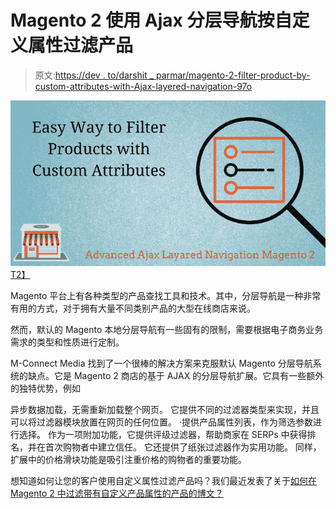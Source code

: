 # Magento 2 使用 Ajax 分层导航按自定义属性过滤产品

> 原文:[https://dev . to/darshit _ parmar/magento-2-filter-product-by-custom-attributes-with-Ajax-layered-navigation-97o](https://dev.to/darshit_parmar/magento-2-filter-product-by-custom-attributes-with-ajax-layered-navigation-97o)

[![](img/9226e7b3b38f882019673dcb87d0dff7.png)T2】](https://res.cloudinary.com/practicaldev/image/fetch/s--UMsHqOVS--/c_limit%2Cf_auto%2Cfl_progressive%2Cq_auto%2Cw_880/https://www.mconnectmedia.com/blog/wp-content/uploads/2017/12/Easy-Way-to-Filter-Product-with-Custom-Attributes.png)

Magento 平台上有各种类型的产品查找工具和技术。其中，分层导航是一种非常有用的方式，对于拥有大量不同类别产品的大型在线商店来说。

然而，默认的 Magento 本地分层导航有一些固有的限制，需要根据电子商务业务需求的类型和性质进行定制。

M-Connect Media 找到了一个很棒的解决方案来克服默认 Magento 分层导航系统的缺点。它是 Magento 2 商店的基于 AJAX 的分层导航扩展。它具有一些额外的独特优势，例如

异步数据加载，无需重新加载整个网页。
它提供不同的过滤器类型来实现，并且可以将过滤器模块放置在网页的任何位置。
·提供产品属性列表，作为筛选参数进行选择。
作为一项附加功能，它提供评级过滤器，帮助商家在 SERPs 中获得排名，并在首次购物者中建立信任。
它还提供了纸张过滤器作为实用功能。
同样，扩展中的价格滑块功能是吸引注重价格的购物者的重要功能。

想知道如何让您的客户使用自定义属性过滤产品吗？我们最近发表了关于[如何在 Magento 2 中过滤带有自定义产品属性的产品的博文？](https://www.mconnectmedia.com/blog/magento-2-layered-navigation-extension-filter-product-custom-attributes/)